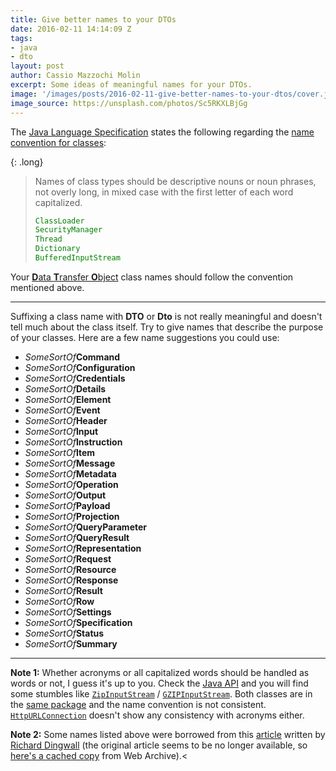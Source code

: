 ```yaml
---
title: Give better names to your DTOs
date: 2016-02-11 14:14:09 Z
tags:
- java
- dto
layout: post
author: Cassio Mazzochi Molin
excerpt: Some ideas of meaningful names for your DTOs.
image: '/images/posts/2016-02-11-give-better-names-to-your-dtos/cover.jpg'
image_source: https://unsplash.com/photos/Sc5RKXLBjGg
---
```


The [Java Language Specification][1] states the following regarding the [name convention for classes][2]:

{: .long}
> Names of class types should be descriptive nouns or noun phrases, not overly long, in mixed case with the first letter of each word capitalized.
>
> <!-- language: lang-java -->
>
> ```java
> ClassLoader
> SecurityManager
> Thread
> Dictionary
> BufferedInputStream
> ```

Your [**D**ata **T**ransfer **O**bject][3] class names should follow the convention mentioned above.

---

Suffixing a class name with **DTO** or **Dto** is not really meaningful and doesn't tell much about the class itself. Try to give names that describe the purpose of your classes. Here are a few name suggestions you could use:

- _SomeSortOf_**Command**
- _SomeSortOf_**Configuration**
- _SomeSortOf_**Credentials**
- _SomeSortOf_**Details**
- _SomeSortOf_**Element**
- _SomeSortOf_**Event**
- _SomeSortOf_**Header**
- _SomeSortOf_**Input**
- _SomeSortOf_**Instruction**
- _SomeSortOf_**Item**
- _SomeSortOf_**Message**
- _SomeSortOf_**Metadata**
- _SomeSortOf_**Operation**
- _SomeSortOf_**Output**
- _SomeSortOf_**Payload**
- _SomeSortOf_**Projection**
- _SomeSortOf_**QueryParameter**
- _SomeSortOf_**QueryResult**
- _SomeSortOf_**Representation**
- _SomeSortOf_**Request**
- _SomeSortOf_**Resource**
- _SomeSortOf_**Response**
- _SomeSortOf_**Result**
- _SomeSortOf_**Row**
- _SomeSortOf_**Settings**
- _SomeSortOf_**Specification**
- _SomeSortOf_**Status**
- _SomeSortOf_**Summary**

---

**Note 1:** Whether acronyms or all capitalized words should be handled as words or not, I guess it's up to you. Check the [Java API][4] and you will find some stumbles like [`ZipInputStream`][5] / [`GZIPInputStream`][6]. Both classes are in the [same package][7] and the name convention is not consistent. [`HttpURLConnection`][8] doesn't show any consistency with acronyms either.

**Note 2:** Some names listed above were borrowed from this [article][9] written by [Richard Dingwall][10] (the original article seems to be no longer available, so [here's a cached copy][11] from Web Archive).<


  [1]: https://docs.oracle.com/javase/specs/index.html
  [2]: https://docs.oracle.com/javase/specs/jls/se9/html/jls-6.html#jls-6
  [3]: https://en.wikipedia.org/wiki/Data_transfer_object
  [4]: https://docs.oracle.com/javase/9/docs/api/allclasses-frame.html
  [5]: https://docs.oracle.com/javase/9/docs/api/java/util/zip/ZipInputStream.html
  [6]: https://docs.oracle.com/javase/9/docs/api/java/util/zip/GZIPInputStream.html
  [7]: https://docs.oracle.com/javase/9/docs/api/java/util/zip/package-summary.html
  [8]: https://docs.oracle.com/javase/9/docs/api/java/net/HttpURLConnection.html
  [9]: http://rdingwall.com/2010/04/17/try-not-to-call-your-objects-dtos/
  [10]: https://stackoverflow.com/users/91551/richard-dingwall
  [11]: https://web.archive.org/web/20170614081139/http://rdingwall.com/2010/04/17/try-not-to-call-your-objects-dtos/
